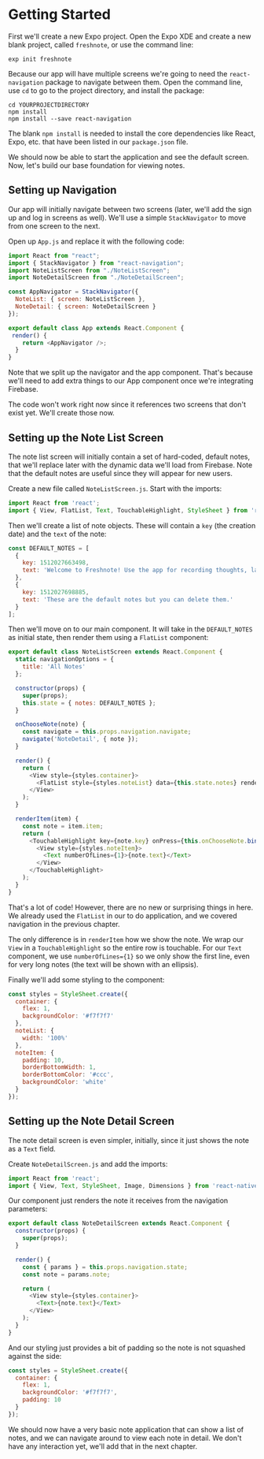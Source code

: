 # Getting Started

First we'll create a new Expo project. Open the Expo XDE and create a new blank project, called `freshnote`, or use the command line:

```
exp init freshnote
```

Because our app will have multiple screens we're going to need the `react-navigation` package to navigate between them. Open the command line, use `cd` to go to the project directory, and install the package:

```
cd YOURPROJECTDIRECTORY
npm install
npm install --save react-navigation
```

The blank `npm install` is needed to install the core dependencies like React, Expo, etc. that have been listed in our `package.json` file.

We should now be able to start the application and see the default screen. Now, let's build our base foundation for viewing notes.

## Setting up Navigation

Our app will initially navigate between two screens (later, we'll add the sign up and log in screens as well). We'll use a simple `StackNavigator` to move from one screen to the next.

Open up `App.js` and replace it with the following code:

```js
import React from "react";
import { StackNavigator } from "react-navigation";
import NoteListScreen from "./NoteListScreen";
import NoteDetailScreen from "./NoteDetailScreen";

const AppNavigator = StackNavigator({
  NoteList: { screen: NoteListScreen },
  NoteDetail: { screen: NoteDetailScreen }
});

export default class App extends React.Component {
 render() {
    return <AppNavigator />;
  }
}
```

Note that we split up the navigator and the app component. That's because we'll need to add extra things to our App component once we're integrating Firebase.

The code won't work right now since it references two screens that don't exist yet. We'll create those now.

## Setting up the Note List Screen

The note list screen will initially contain a set of hard-coded, default notes, that we'll replace later with the dynamic data we'll load from Firebase. Note that the default notes are useful since they will appear for new users.

Create a new file called `NoteListScreen.js`. Start with the imports:

```js
import React from 'react';
import { View, FlatList, Text, TouchableHighlight, StyleSheet } from 'react-native';
```

Then we'll create a list of note objects. These will contain a `key` (the creation date) and the `text` of the note:

```js
const DEFAULT_NOTES = [
  {
    key: 1512027663498,
    text: 'Welcome to Freshnote! Use the app for recording thoughts, large and small.'
  },
  {
    key: 1512027698885,
    text: 'These are the default notes but you can delete them.'
  }
];
```

Then we'll move on to our main component. It will take in the `DEFAULT_NOTES` as initial state, then render them using a `FlatList` component:

```js
export default class NoteListScreen extends React.Component {
  static navigationOptions = {
    title: 'All Notes'
  };

  constructor(props) {
    super(props);
    this.state = { notes: DEFAULT_NOTES };
  }

  onChooseNote(note) {
    const navigate = this.props.navigation.navigate;
    navigate('NoteDetail', { note });
  }

  render() {
    return (
      <View style={styles.container}>
        <FlatList style={styles.noteList} data={this.state.notes} renderItem={this.renderItem.bind(this)} />
      </View>
    );
  }

  renderItem(item) {
    const note = item.item;
    return (
      <TouchableHighlight key={note.key} onPress={this.onChooseNote.bind(this, note)}>
        <View style={styles.noteItem}>
          <Text numberOfLines={1}>{note.text}</Text>
        </View>
      </TouchableHighlight>
    );
  }
}
```

That's a lot of code! However, there are no new or surprising things in here. We already used the `FlatList` in our to do application, and we covered navigation in the previous chapter.

The only difference is in `renderItem` how we show the note. We wrap our `View` in a `TouchableHighlight` so the entire row is touchable. For our `Text` component, we use `numberOfLines={1}` so we only show the first line, even for very long notes (the text will be shown with an ellipsis).

Finally we'll add some styling to the component:

```js
const styles = StyleSheet.create({
  container: {
    flex: 1,
    backgroundColor: '#f7f7f7'
  },
  noteList: {
    width: '100%'
  },
  noteItem: {
    padding: 10,
    borderBottomWidth: 1,
    borderBottomColor: '#ccc',
    backgroundColor: 'white'
  }
});
```

## Setting up the Note Detail Screen

The note detail screen is even simpler, initially, since it just shows the note as a `Text` field.

Create `NoteDetailScreen.js` and add the imports:

```js
import React from 'react';
import { View, Text, StyleSheet, Image, Dimensions } from 'react-native';
```

Our component just renders the note it receives from the navigation parameters:

```js
export default class NoteDetailScreen extends React.Component {
  constructor(props) {
    super(props);
  }

  render() {
    const { params } = this.props.navigation.state;
    const note = params.note;

    return (
      <View style={styles.container}>
        <Text>{note.text}</Text>
      </View>
    );
  }
}
```

And our styling just provides a bit of padding so the note is not squashed against the side:

```js
const styles = StyleSheet.create({
  container: {
    flex: 1,
    backgroundColor: '#f7f7f7',
    padding: 10
  }
});
```

We should now have a very basic note application that can show a list of notes, and we can navigate around to view each note in detail. We don't have any interaction yet, we'll add that in the next chapter.
